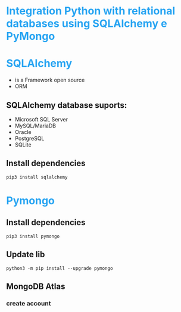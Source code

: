 # Integration Python with relational databases using SQLAlchemy e PyMongo

# SQLAlchemy
 - is a Framework open source
 - ORM
## SQLAlchemy database suports:
- Microsoft SQL Server
- MySQL/MariaDB
- Oracle
- PostgreSQL
- SQLite

## Install dependencies
```commandline
pip3 install sqlalchemy
```

# Pymongo
## Install dependencies
```commandline
pip3 install pymongo
```
## Update lib
```commandline
python3 -m pip install --upgrade pymongo
```

## MongoDB Atlas

### create account


<style>
h1 {color: #27A4F2}
</style>